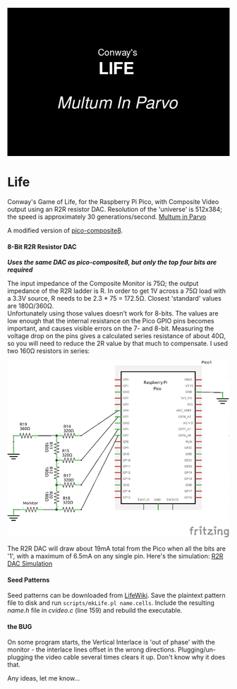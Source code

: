 ![](images/title.png)
# Life
Conway's Game of Life, for the Raspberry Pi Pico, with Composite Video output using an R2R resistor DAC.  Resolution of the 'universe' is 512x384; the speed is approximately 30 generations/second. [Multum in Parvo](https://www.conwaylife.com/wiki/Multum_in_parvo)

A modified version of [pico-composite8](https://github.com/obstruse/pico-composite8).

#### 8-Bit R2R Resistor DAC
__*Uses the same DAC as pico-composite8, but only the top four bits are required*__

The input impedance of the Composite Monitor is 75Ω; the output impedance of the R2R ladder is R.  In order to get 1V across a 75Ω load with a 3.3V source, R needs to be 2.3 * 75 = 172.5Ω.  Closest 'standard' values are 180Ω/360Ω.  
Unfortunately using those values doesn't work for 8-bits.  The values are low enough that the internal resistance on the Pico GPIO pins becomes important, and causes visible errors on the 7- and 8-bit.  Measuring the voltage drop on the pins gives a calculated series resistance of about 40Ω, so you will need to reduce the 2R value by that much to compensate.  I used two 160Ω resistors in series:

![Wiring](images/composite_schem.png)

The R2R DAC will draw about 19mA total from the Pico when all the bits are '1', with a maximum of 6.5mA on any single pin.  Here's the simulation: [R2R DAC Simulation](https://tinyurl.com/yyc6fewc)

#### Seed Patterns
Seed patterns can be downloaded from [LifeWiki](https://www.conwaylife.com/wiki/Category:Patterns).
Save the plaintext pattern file to disk and run `scripts/mkLife.pl name.cells`.  Include the resulting *name.h* file in *cvideo.c* (line 159) and rebuild the executable.

#### the BUG
On some program starts, the Vertical Interlace is 'out of phase' with the monitor - the interlace lines offset in the wrong directions.  Plugging/un-plugging the video cable several times clears it up.  Don't know why it does that.

Any ideas, let me know...


